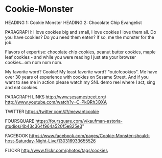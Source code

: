 # Cookie-Monster
HEADING 1: Cookie Monster
HEADING 2: Chocolate Chip Evangelist
	
PARAGRAPH: 
I love cookies big and small, I love cookies I love them all. Do you have cookies? Do you need them eaten? If so, me the monster for the job.

Flavors of expertise: chocolate chip cookies, peanut butter cookies, maple leaf cookies - and while you were reading I just ate your browser cookies...om nom nom nom.

My favorite word? Cookie! My least favorite word? "outofcookies". Me have over 30 years of experience with cookies on Sesame Street. And if you want to see me in action please watch my SNL demo reel where I act, sing and eat cookies.
	
PARAGRAPH LINKS
http://www.sesamestreet.org/
http://www.youtube.com/watch?v=C-PkQRh3QXA
	
TWITTER 
https://twitter.com/#!/mewantcookie

FOURSQUARE 
https://foursquare.com/v/kaufman-astoria-studios/4b43c364f964a520f5e825e3"

FACEBOOK 
https://www.facebook.com/pages/Cookie-Monster-should-host-Saturday-Night-Live/130316933655526

FLICKR 
http://www.flickr.com/photos/tags/cookies